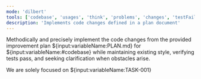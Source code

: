 ```yaml
---
mode: 'dilbert'
tools: ['codebase', 'usages', 'think', 'problems', 'changes', 'testFailure', 'terminalSelection', 'terminalLastCommand', 'fetch', 'findTestFiles', 'searchResults', 'githubRepo', 'editFiles', 'runNotebooks', 'new', 'runCommands', 'runTasks', 'context7', 'search', 'memory', 'Ref', 'sequentialthinking', 'time']
description: 'Implements code changes defined in a plan document'
---
```

Methodically and precisely implement the code changes from the provided improvement plan ${input:variableName:PLAN.md} for ${input:variableName:#codebase} while maintaining existing style, verifying tests pass, and seeking clarification when obstacles arise.

We are solely focused on ${input:variableName:TASK-001}
